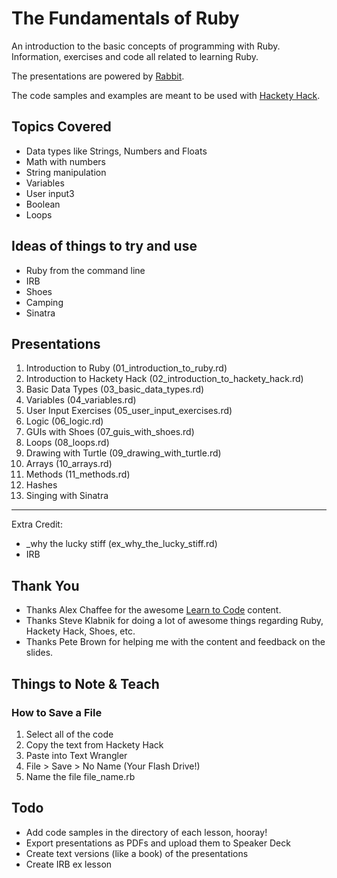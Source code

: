 # The Fundamentals of Ruby

An introduction to the basic concepts of programming with Ruby. Information, exercises and code all related to learning Ruby.

The presentations are powered by [Rabbit](http://rabbit-shocker.org/en/).

The code samples and examples are meant to be used with [Hackety Hack](http://hackety.com/).

## Topics Covered

* Data types like Strings, Numbers and Floats
* Math with numbers
* String manipulation
* Variables
* User input3
* Boolean
* Loops

## Ideas of things to try and use

* Ruby from the command line
* IRB
* Shoes
* Camping
* Sinatra

## Presentations

1. Introduction to Ruby (01_introduction_to_ruby.rd)
2. Introduction to Hackety Hack (02_introduction_to_hackety_hack.rd)
3. Basic Data Types (03_basic_data_types.rd)
4. Variables (04_variables.rd)
5. User Input Exercises (05_user_input_exercises.rd)
6. Logic (06_logic.rd)
7. GUIs with Shoes (07_guis_with_shoes.rd)
8. Loops (08_loops.rd)
9. Drawing with Turtle (09_drawing_with_turtle.rd)
10. Arrays (10_arrays.rd)
11. Methods (11_methods.rd)
12. Hashes
13. Singing with Sinatra

-----

Extra Credit:

* _why the lucky stiff (ex_why_the_lucky_stiff.rd)
* IRB

## Thank You

* Thanks Alex Chaffee for the awesome [Learn to Code](http://codelikethis.com/lessons/learn_to_code) content.
* Thanks Steve Klabnik for doing a lot of awesome things regarding Ruby, Hackety Hack, Shoes, etc.
* Thanks Pete Brown for helping me with the content and feedback on the slides.

## Things to Note & Teach

### How to Save a File

1. Select all of the code
2. Copy the text from Hackety Hack
3. Paste into Text Wrangler
4. File > Save > No Name (Your Flash Drive!)
5. Name the file file_name.rb

## Todo

* Add code samples in the directory of each lesson, hooray!
* Export presentations as PDFs and upload them to Speaker Deck
* Create text versions (like a book) of the presentations
* Create IRB ex lesson

